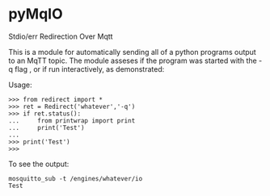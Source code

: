 # pyMqIO

Stdio/err Redirection Over Mqtt

This is a module for automatically sending all of a python programs output to an MqTT topic. The module asseses if the program was started with the -q flag , or 
if run interactively, as demonstrated:

Usage:

    >>> from redirect import *
    >>> ret = Redirect('whatever','-q')
    >>> if ret.status():
    ...     from printwrap import print
    ...     print('Test')
    ... 
    >>> print('Test')
    >>>


To see the output:

    mosquitto_sub -t /engines/whatever/io
    Test
